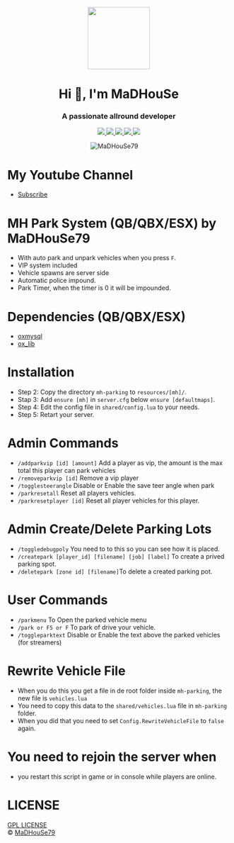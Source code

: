 <p align="center">
    <img width="140" src="https://icons.iconarchive.com/icons/iconarchive/red-orb-alphabet/128/Letter-M-icon.png" />  
    <h1 align="center">Hi 👋, I'm MaDHouSe</h1>
    <h3 align="center">A passionate allround developer </h3>    
</p>

<p align="center">
    <a href="https://github.com/MaDHouSe79/mh-parking/issues">
        <img src="https://img.shields.io/github/issues/MaDHouSe79/mh-parking"/> 
    </a>
    <a href="https://github.com/MaDHouSe79/mh-parking/watchers">
        <img src="https://img.shields.io/github/watchers/MaDHouSe79/mh-parking"/> 
    </a> 
    <a href="https://github.com/MaDHouSe79/mh-parking/network/members">
        <img src="https://img.shields.io/github/forks/MaDHouSe79/mh-parking"/> 
    </a>  
    <a href="https://github.com/MaDHouSe79/mh-parking/stargazers">
        <img src="https://img.shields.io/github/stars/MaDHouSe79/mh-parking?color=white"/> 
    </a>
    <a href="https://github.com/MaDHouSe79/mh-parking/blob/main/LICENSE">
        <img src="https://img.shields.io/github/license/MaDHouSe79/mh-parking?color=black"/> 
    </a>      
</p>

<p align="center">
    <img src="https://komarev.com/ghpvc/?username=MaDHouSe79&label=Profile%20views&color=3464eb&style=for-the-badge&logo=star&abbreviated=true" alt="MaDHouSe79" style="padding-right:20px;" />
</p>

# My Youtube Channel
- [Subscribe](https://www.youtube.com/@MaDHouSe79) 

# MH Park System (QB/QBX/ESX) by MaDHouSe79
- With auto park and unpark vehicles when you press `F`.
- VIP system included
- Vehicle spawns are server side
- Automatic police impound.
- Park Timer, when the timer is 0 it will be impounded.

# Dependencies (QB/QBX/ESX)
- [oxmysql](https://github.com/overextended/oxmysql/releases/tag/v1.9.3)
- [ox_lib](https://github.com/overextended/ox_lib/releases)

# Installation
- Step 2: Copy the directory `mh-parking` to `resources/[mh]/`.
- Stap 3: Add `ensure [mh]` in `server.cfg` below `ensure [defaultmaps]`.
- Step 4: Edit the config file in `shared/config.lua` to your needs.
- Step 5: Retart your server.

# Admin Commands
- `/addparkvip [id] [amount]` Add a player as vip, the amount is the max total this player can park vehicles
- `/removeparkvip [id]` Remove a vip player
- `/togglesteerangle` Disable or Enable the save teer angle when park
- `/parkresetall` Reset all players vehicles.
- `/parkresetplayer [id]` Reset all player vehicles for this player.

# Admin Create/Delete Parking Lots
- `/toggledebugpoly` You need to to this so you can see how it is placed.
- `/createpark [player_id] [filename] [job] [label]` To create a prived parking spot.
- `/deletepark [zone id] [filename]`To delete a created parking pot.

# User Commands
- `/parkmenu` To Open the parked vehicle menu
- `/park or F5 or F` To park of drive your vehicle.
- `/toggleparktext` Disable or Enable the text above the parked vehicles (for streamers)

# Rewrite Vehicle File
- When you do this you get a file in de root folder inside `mh-parking`, the new file is `vehicles.lua`
- You need to copy this data to the `shared/vehicles.lua` file in `mh-parking` folder.
- When you did that you need to set `Config.RewriteVehicleFile` to `false` again.

# You need to rejoin the server when
- you restart this script in game or in console while players are online.

# LICENSE
[GPL LICENSE](./LICENSE)<br />
&copy; [MaDHouSe79](https://www.youtube.com/@MaDHouSe79)